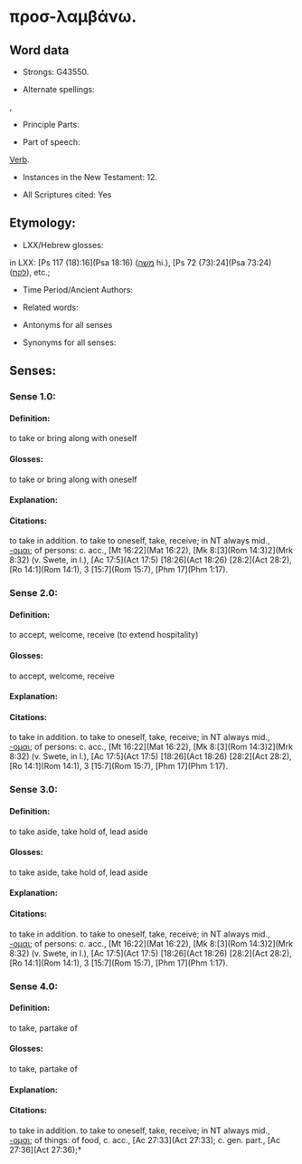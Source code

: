 # προσ-λαμβάνω.

<!-- Status: S2=NeedsReview -->
<!-- Lexica used for edits: BDAG, FFM, LN, A-S -->

## Word data

* Strongs: G43550.

* Alternate spellings:

,

* Principle Parts: 


* Part of speech: 

[Verb](http://ugg.readthedocs.io/en/latest/verb.html).

* Instances in the New Testament: 12.

* All Scriptures cited: Yes

## Etymology: 


* LXX/Hebrew glosses: 

in LXX: [Ps 117 (18):16](Psa 18:16) ([משׁה](//en-uhl/H4871) hi.), [Ps 72 (73):24](Psa 73:24) ([לקח](//en-uhl/H3947)), etc.;

* Time Period/Ancient Authors: 


* Related words: 

* Antonyms for all senses

* Synonyms for all senses: 


## Senses: 


### Sense  1.0: 

#### Definition: 

to take or bring along with oneself

#### Glosses: 

to take or bring along with oneself

#### Explanation: 


#### Citations: 

to take in addition. to take to oneself, take, receive; in NT always mid., [-ομαι](); of persons: c. acc., [Mt 16:22](Mat 16:22), [Mk 8:[3](Rom 14:3)2](Mrk 8:32) (v. Swete, in l.), [Ac 17:5](Act 17:5) [18:26](Act 18:26) [28:2](Act 28:2), [Ro 14:1](Rom 14:1), 3 [15:7](Rom 15:7), [Phm 17](Phm 1:17).

### Sense  2.0: 

#### Definition: 

to accept, welcome, receive (to extend hospitality)

#### Glosses: 

to accept, welcome, receive

#### Explanation: 
 

#### Citations: 

to take in addition. to take to oneself, take, receive; in NT always mid., [-ομαι](); of persons: c. acc., [Mt 16:22](Mat 16:22), [Mk 8:[3](Rom 14:3)2](Mrk 8:32) (v. Swete, in l.), [Ac 17:5](Act 17:5) [18:26](Act 18:26) [28:2](Act 28:2), [Ro 14:1](Rom 14:1), 3 [15:7](Rom 15:7), [Phm 17](Phm 1:17).


### Sense  3.0: 

#### Definition: 

to take aside, take hold of, lead aside

#### Glosses:

to take aside, take hold of, lead aside

#### Explanation:


#### Citations: 

to take in addition. to take to oneself, take, receive; in NT always mid., [-ομαι](); of persons: c. acc., [Mt 16:22](Mat 16:22), [Mk 8:[3](Rom 14:3)2](Mrk 8:32) (v. Swete, in l.), [Ac 17:5](Act 17:5) [18:26](Act 18:26) [28:2](Act 28:2), [Ro 14:1](Rom 14:1), 3 [15:7](Rom 15:7), [Phm 17](Phm 1:17).


### Sense  4.0: 

#### Definition: 

to take, partake of

#### Glosses:

to take, partake of


#### Explanation:


#### Citations: 

to take in addition. to take to oneself, take, receive; in NT always mid., [-ομαι](); of things: of food, c. acc., [Ac 27:33](Act 27:33); c. gen. part., [Ac 27:36](Act 27:36);†